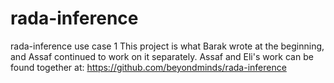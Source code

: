 # rada-inference
rada-inference use case 1
This project is what Barak wrote at the beginning, and Assaf continued to work on it separately.
Assaf and Eli's work can be found together at:
https://github.com/beyondminds/rada-inference
